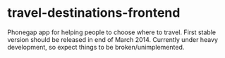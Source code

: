 travel-destinations-frontend
============================

Phonegap app for helping people to choose where to travel. First stable version should be released in end of March 2014. Currently under heavy development, so expect things to be broken/unimplemented.
